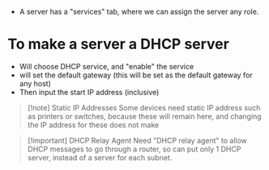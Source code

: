 - A server has a "services" tab, where we can assign the server any role.
# To make a server a DHCP server
- Will choose DHCP service, and "enable" the service
- will set the default gateway (this will be set as the default gateway for any host)
- Then input the start IP address (inclusive)

>[!note] Static IP Addresses
>Some devices need static IP address such as printers or switches, because these will remain here, and changing the IP address for these does not make 

>[!important] DHCP Relay Agent
>Need "DHCP relay agent" to allow DHCP messages to go through a router, so can put only 1 DHCP server, instead of a server for each subnet. 